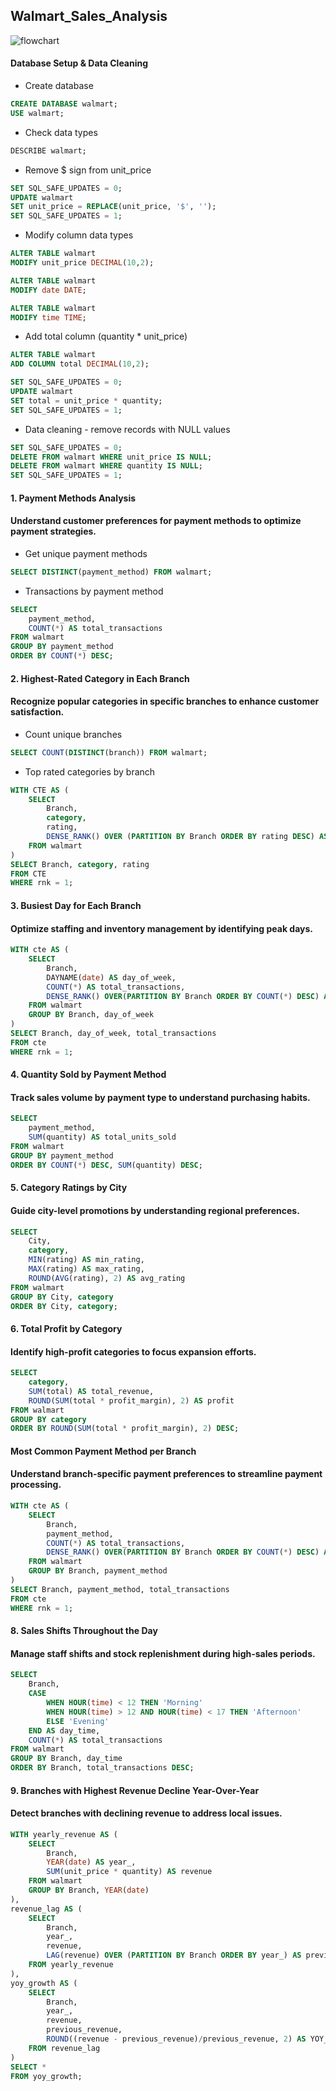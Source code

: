## Walmart_Sales_Analysis

![flowchart](https://github.com/parthpatoliya97/Walmart_Sales_Analysis/blob/main/Workflow_image.png?raw=true)

#### Database Setup & Data Cleaning
- Create database
```sql
CREATE DATABASE walmart;
USE walmart;
```

- Check data types
```sql
DESCRIBE walmart;
```

- Remove $ sign from unit_price
```sql
SET SQL_SAFE_UPDATES = 0;
UPDATE walmart
SET unit_price = REPLACE(unit_price, '$', '');
SET SQL_SAFE_UPDATES = 1;
```

- Modify column data types
```sql
ALTER TABLE walmart 
MODIFY unit_price DECIMAL(10,2);

ALTER TABLE walmart 
MODIFY date DATE;

ALTER TABLE walmart 
MODIFY time TIME;
```

- Add total column (quantity * unit_price)
```sql
ALTER TABLE walmart
ADD COLUMN total DECIMAL(10,2);

SET SQL_SAFE_UPDATES = 0;
UPDATE walmart
SET total = unit_price * quantity;
SET SQL_SAFE_UPDATES = 1;
```

- Data cleaning - remove records with NULL values
```sql
SET SQL_SAFE_UPDATES = 0;
DELETE FROM walmart WHERE unit_price IS NULL;
DELETE FROM walmart WHERE quantity IS NULL;
SET SQL_SAFE_UPDATES = 1;
```

#### 1. Payment Methods Analysis
#### Understand customer preferences for payment methods to optimize payment strategies.
- Get unique payment methods
```sql
SELECT DISTINCT(payment_method) FROM walmart;
```

- Transactions by payment method
```sql
SELECT 
    payment_method,
    COUNT(*) AS total_transactions
FROM walmart
GROUP BY payment_method
ORDER BY COUNT(*) DESC;
```

#### 2. Highest-Rated Category in Each Branch
#### Recognize popular categories in specific branches to enhance customer satisfaction.
- Count unique branches
```sql
SELECT COUNT(DISTINCT(branch)) FROM walmart;
```

- Top rated categories by branch
```sql
WITH CTE AS (
    SELECT 
        Branch, 
        category, 
        rating,
        DENSE_RANK() OVER (PARTITION BY Branch ORDER BY rating DESC) AS rnk
    FROM walmart
)
SELECT Branch, category, rating
FROM CTE
WHERE rnk = 1;
```

#### 3. Busiest Day for Each Branch
#### Optimize staffing and inventory management by identifying peak days.
```sql
WITH cte AS (
    SELECT 
        Branch,
        DAYNAME(date) AS day_of_week,
        COUNT(*) AS total_transactions,
        DENSE_RANK() OVER(PARTITION BY Branch ORDER BY COUNT(*) DESC) AS rnk
    FROM walmart
    GROUP BY Branch, day_of_week
)
SELECT Branch, day_of_week, total_transactions
FROM cte
WHERE rnk = 1;
```

#### 4. Quantity Sold by Payment Method
#### Track sales volume by payment type to understand purchasing habits.
```sql
SELECT 
    payment_method,
    SUM(quantity) AS total_units_sold
FROM walmart
GROUP BY payment_method
ORDER BY COUNT(*) DESC, SUM(quantity) DESC;
```

#### 5. Category Ratings by City
#### Guide city-level promotions by understanding regional preferences.
```sql
SELECT 
    City,
    category,
    MIN(rating) AS min_rating,
    MAX(rating) AS max_rating,
    ROUND(AVG(rating), 2) AS avg_rating
FROM walmart
GROUP BY City, category
ORDER BY City, category;
```
#### 6. Total Profit by Category
#### Identify high-profit categories to focus expansion efforts.
```sql
SELECT
    category,
    SUM(total) AS total_revenue,
    ROUND(SUM(total * profit_margin), 2) AS profit
FROM walmart
GROUP BY category
ORDER BY ROUND(SUM(total * profit_margin), 2) DESC;
```
#### Most Common Payment Method per Branch
#### Understand branch-specific payment preferences to streamline payment processing.
```sql
WITH cte AS (
    SELECT 
        Branch,
        payment_method,
        COUNT(*) AS total_transactions,
        DENSE_RANK() OVER(PARTITION BY Branch ORDER BY COUNT(*) DESC) AS rnk
    FROM walmart
    GROUP BY Branch, payment_method
)
SELECT Branch, payment_method, total_transactions
FROM cte
WHERE rnk = 1;
```

#### 8. Sales Shifts Throughout the Day
#### Manage staff shifts and stock replenishment during high-sales periods.
```sql
SELECT 
    Branch,
    CASE 
        WHEN HOUR(time) < 12 THEN 'Morning'
        WHEN HOUR(time) > 12 AND HOUR(time) < 17 THEN 'Afternoon'
        ELSE 'Evening'
    END AS day_time,
    COUNT(*) AS total_transactions
FROM walmart
GROUP BY Branch, day_time
ORDER BY Branch, total_transactions DESC;
```

#### 9. Branches with Highest Revenue Decline Year-Over-Year
#### Detect branches with declining revenue to address local issues.
```sql
WITH yearly_revenue AS (
    SELECT 
        Branch,
        YEAR(date) AS year_,
        SUM(unit_price * quantity) AS revenue
    FROM walmart
    GROUP BY Branch, YEAR(date)
),
revenue_lag AS (
    SELECT 
        Branch,
        year_,
        revenue,
        LAG(revenue) OVER (PARTITION BY Branch ORDER BY year_) AS previous_revenue
    FROM yearly_revenue
),
yoy_growth AS (
    SELECT
        Branch,
        year_,
        revenue,
        previous_revenue,
        ROUND((revenue - previous_revenue)/previous_revenue, 2) AS YOY_growth
    FROM revenue_lag
)
SELECT *
FROM yoy_growth;
```


